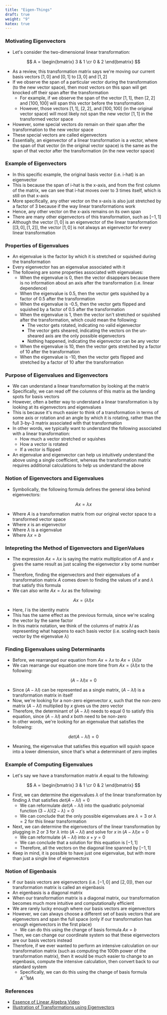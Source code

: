 ```yaml
---
title: "Eigen-Things"
draft: true
weight: "9"
katex: true
---
```


### Motivating Eigenvectors
- Let's consider the two-dimensional linear transformation:

$$ A = \begin{bmatrix} 3 & 1 \cr 0 & 2 \end{bmatrix} $$

- As a review, this transformation matrix says we're moving our current basis vectors $[1, 0]$ and $[0, 1]$ to $[3, 0]$ and $[1, 2]$
- If we observe the span of a particular vector during the transformation (to the new vector space), then most vectors on this span will get knocked off their span after the transformation
	- For example, if we observe the span of the vector $[1, 1]$, then $[2, 2]$ and $[100, 100]$ will span this vector before the transformation
	- However, those vectors $[1, 1]$, $[2, 2]$, and $[100, 100]$ (in the original vector space) will most likely not span the new vector $[1, 1]$ in the transformed vector space
- However, some special vectors do remain on their span after the transformation to the new vector space
- These special vectors are called eigenvectors
- Essentially, an eigenvector of a linear transformation is a vector, where the span of that vector (in the original vector space) is the same as the span of that vector after the transformation (in the new vector space)

### Example of Eigenvectors
- In this specific example, the original basis vector (i.e. i-hat) is an eigenvector
- This is because the span of i-hat is the x-axis, and from the first column of the matrix, we can see that i-hat moves over to 3 times itself, which is still on that x-axis
- More specifically, any other vector on the x-axis is also just stretched by a factor of 3 because if the way linear transformations work
- Hence, any other vector on the x-axis remains on its own span
- There are many other eigenvectors of this transformation, such as $[-1, 1]$
- Although the vector $[1, 0]$ is an eigenvector of the linear transformation $[[3, 0], [1, 2]]$, the vector $[1, 0]$ is not always an eigenvector for every linear transformation

### Properties of Eigenvalues
- An eigenvalue is the factor by which it is stretched or squished during the transformation
- Every eigenvector has an eigenvalue associated with it
- The following are some properties associated with eigenvalues:
	- When the eigenvalue is 0, then the vector disappears because there is no information about an axis after the transformation (i.e. linear dependence)
	- When the eigenvalue is 0.5, then the vector gets squished by a factor of 0.5 after the transformation
	- When the eigenvalue is -0.5, then the vector gets flipped and squished by a factor of 0.5 after the transformation
	- When the eigenvalue is 1, then the vector isn't stretched or squished after the transformation, which could mean the following:
		- The vector gets rotated, indicating no valid eigenvector
		- The vector gets sheared, indicating the vectors on the un-sheared axis are the only possible eigenvectors
		- Nothing happened, indicating the eigenvector can be any vector
	- When the eigenvalue is 10, then the vector gets stretched by a factor of 10 after the transformation
	- When the eigenvalue is -10, then the vector gets flipped and stretched by a factor of 10 after the transformation

### Purpose of Eigenvalues and Eigenvectors
- We can understand a linear transformation by looking at the matrix
- Specifically, we can read off the columns of this matrix as the landing spots for basis vectors
- However, often a better way to understand a linear transformation is by looking at its eigenvectors and eigenvalues
- This is because it's much easier to think of a transformation in terms of some axis or rotation and an angle by which it is rotating, rather than the full 3-by-3 matrix associated with that transformation
- In other words, we typically want to understand the following associated with a linear transformation:
	- How much a vector stretched or squishes
	- How a vector is rotated
	- If a vector is flipped
- An eigenvalue and eigenvector can help us intuitively understand the above using a single coefficient, whereas the transformation matrix requires additional calculations to help us understand the above

### Notion of Eigenvectors and Eigenvalues
- Symbolically, the following formula defines the general idea behind eigenvectors:

$$ Ax = \lambda x $$
- Where $A$ is a transformation matrix from our original vector space to a transformed vector space
- Where $x$ is an eigenvector
- Where $\lambda$ is a eigenvalue
- Where $\lambda x = b$

### Intepreting the Method of Eigenvectors and EigenValues 
- The expression $Ax = \lambda x$ is saying the matrix multiplication of $A$ and $x$ gives the same result as just scaling the eigenvector $x$ by some number $\lambda$
- Therefore, finding the eigenvectors and their eigenvalues of a transformation matrix $A$ comes down to finding the values of $x$ and $\lambda$ that satisfy this formula
- We can also write $Ax = \lambda x$ as the following:

$$ Ax = (\lambda I)x $$
- Here, $I$ is the identity matrix
- This has the same effect as the previous formula, since we're scaling the vector by the same factor
- In this matrix notation, we think of the columns of matrix $\lambda I$ as representing what happens to each basis vector (i.e. scaling each basis vector by the eigenvalue $\lambda$)

### Finding Eigenvalues using Determinants
- Before, we rearranged our equation from $Ax = \lambda x$ to $Ax = (\lambda I)x$
- We can rearrange our equation one more time from $Ax = (\lambda I)x$ to the following:

$$ (A-\lambda I)x = 0 $$

- Since $(A-\lambda I)$ can be represented as a single matrix, $(A-\lambda I)$ is a transformation matrix in itself
- Now, we're looking for a non-zero eigenvector $x$, such that the non-zero matrix $(A-\lambda I)$ multiplied by $x$ gives us the zero vector
- Therefore, the determinant of $(A-\lambda I)$ needs to equal 0 to satisfy this equation, since $(A-\lambda I)$ and $x$ both need to be non-zero
- In other words, we're looking for an eigenvalue that satisfies the following:

$$ det(A-\lambda I) = 0 $$

- Meaning, the eigenvalue that satisfies this equation will squish space into a lower dimension, since that's what a determinant of zero implies

### Example of Computing Eigenvalues
- Let's say we have a transformation matrix $A$ equal to the following:

$$ A = \begin{bmatrix} 3 & 1 \cr 0 & 2 \end{bmatrix} $$

- First, we can determine the eigenvalues $\lambda$ of the linear transformation by finding $\lambda$ that satisfies $det(A-\lambda I) = 0$
	- We can reformulate $det(A-\lambda I)$ into the quadratic polynomial function $(3-\lambda)(2-\lambda)=0$
	- We can conclude that the only possible eigenvalues are $\lambda=3$ or $\lambda=2$ for this linear transformation
- Next, we can determine the eigenvectors of the linear transformation by plugging in 2 or 3 for $\lambda$ into $(A-\lambda I)$ and solve for $x$ in $(A-\lambda I)x = 0$
	- We can reformulate $(A-\lambda I)$ into $x+y=0$
	- We can conclude that a solution for this equation is $[-1, 1]$
	- Therefore, all the vectors on the diagonal line spanned by $[-1, 1]$
- Keep in mind, it is possible to have just one eigenvalue, but with more than just a single line of eigenvectors

### Notion of Eigenbasis
- If our basis vectors are eigenvectors (i.e. $[-1, 0]$ and $[2, 0]$), then our transformation matrix is called an eigenbasis
- An eigenbasis is a diagonal matrix
- When our transformation matrix is a diagonal matrix, our transformation becomes much more intuitive and computationally efficient
- We are rarely lucky enough where our basis vectors are eigenvectors
- However, we can always choose a different set of basis vectors that are eigenvectors and span the full space (only if our transformation has enough eigenvectors in the first place)
	- We can do this using the change of basis formula $Ax = b$
- Then, we can change our coordinate system so that these eigenvectors are our basis vectors instead
- Therefore, if we ever wanted to perform an intensive calculation on our transformation matrix (such as computing the 100th power of the transformation matrix), then it would be much easier to change to an eigenbasis, compute the intensive calculation, then convert back to our standard system
	- Specifically, we can do this using the change of basis formula $A^{-1}MA$

### References
- [Essence of Linear Algebra Video](https://www.youtube.com/watch?v=PFDu9oVAE-g&list=PLZHQObOWTQDPD3MizzM2xVFitgF8hE_ab&index=14)
- [Illustration of Transformations using Eigenvectors](https://www.tutorialspoint.com/computer_graphics/3d_transformation.htm)
